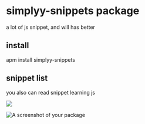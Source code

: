 # simplyy-snippets package
a lot of js snippet, and will has better

## install
apm install simplyy-snippets

## snippet list
you also can read snippet learning js

![](http://7xkpdt.com1.z0.glb.clouddn.com/bc4476d7a4668aa7854c2a70fb185ebd.png)

![A screenshot of your package](https://f.cloud.github.com/assets/69169/2290250/c35d867a-a017-11e3-86be-cd7c5bf3ff9b.gif)
